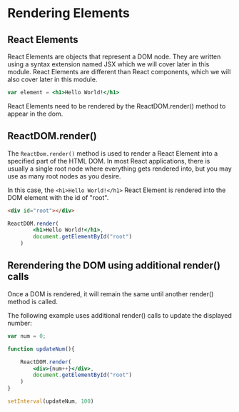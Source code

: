 # Rendering Elements

## React Elements
React Elements are objects that represent a DOM node. They are written using a syntax extension named JSX which we will cover later in this module. React Elements are different than React components, which we will also cover later in this module.
```jsx
var element = <h1>Hello World!</h1>
```
React Elements need to be rendered by the ReactDOM.render() method to appear in the dom.

## ReactDOM.render()
The `ReactDom.render()` method is used to render a React Element into a specified part of the HTML DOM. In most React applications, there is usually a single root node where everything gets rendered into, but you may use as many root nodes as you desire.

In this case, the `<h1>Hello World!</h1>` React Element is rendered into the DOM element with the id of "root".
```html
<div id="root"></div>
```
```jsx
ReactDOM.render(
        <h1>Hello World!</h1>,
        document.getElementById("root")
    )
```

## Rerendering the DOM using additional render() calls
Once a DOM is rendered, it will remain the same until another render() method is called.

The following example uses additional render() calls to update the displayed number:

```jsx
var num = 0;

function updateNum(){

    ReactDOM.render(
        <div>{num++}</div>,
        document.getElementById("root")
    )
}

setInterval(updateNum, 100)
```

